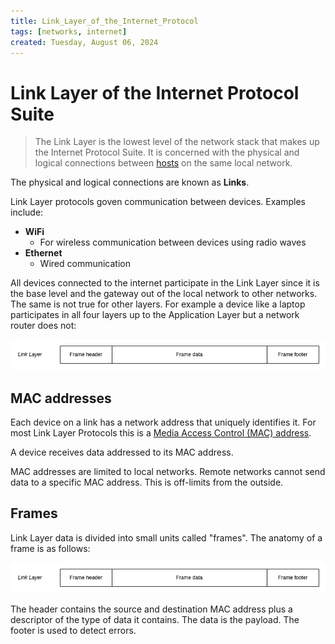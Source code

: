 ```yaml
---
title: Link_Layer_of_the_Internet_Protocol
tags: [networks, internet]
created: Tuesday, August 06, 2024
---
```


# Link Layer of the Internet Protocol Suite

> The Link Layer is the lowest level of the network stack that makes up the
> Internet Protocol Suite. It is concerned with the physical and logical
> connections between [hosts](./Network_hosts.md) on the same local network.

The physical and logical connections are known as **Links**.

Link Layer protocols goven communication between devices. Examples include:

- **WiFi**
  - For wireless communication between devices using radio waves
- **Ethernet**
  - Wired communication

All devices connected to the internet participate in the Link Layer since it is
the base level and the gateway out of the local network to other networks. The
same is not true for other layers. For example a device like a laptop
participates in all four layers up to the Application Layer but a network router
does not:

![Link Layer diagram](../img/link-layer-frame-revised.png)

## MAC addresses

Each device on a link has a network address that uniquely identifies it. For
most Link Layer Protocols this is a
[Media Access Control (MAC) address](MAC_addresses.md).

A device receives data addressed to its MAC address.

MAC addresses are limited to local networks. Remote networks cannot send data to
a specific MAC address. This is off-limits from the outside.

## Frames

Link Layer data is divided into small units called "frames". The anatomy of a
frame is as follows:

![Link Layer frame](../img/link-layer-frame-revised.png)

The header contains the source and destination MAC address plus a descriptor of
the type of data it contains. The data is the payload. The footer is used to
detect errors.
